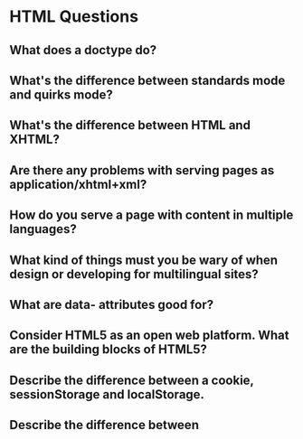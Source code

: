 # HTML Questions

## What does a doctype do?

## What's the difference between standards mode and quirks mode?

## What's the difference between HTML and XHTML?

## Are there any problems with serving pages as application/xhtml+xml?

## How do you serve a page with content in multiple languages?

## What kind of things must you be wary of when design or developing for multilingual sites?

## What are data- attributes good for?

## Consider HTML5 as an open web platform. What are the building blocks of HTML5?

## Describe the difference between a cookie, sessionStorage and localStorage.

## Describe the difference between <script>, <script async> and <script defer>.

## Why is it generally a good idea to position CSS <link>s between <head></head> and JS <script>s just before </body>?
### Do you know any exceptions?

## What is progressive rendering?

## Have you used different HTML templating languages before?